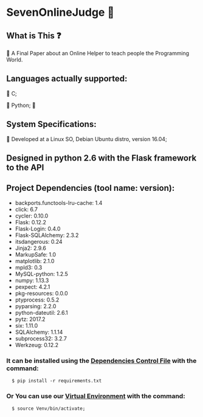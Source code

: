 # SevenOnlineJudge :gem: 

## What is This :question:
  :gem:  A Final Paper about an Online Helper to teach people the Programming World.

## Languages actually supported:
  :gem: C;
  
  :gem: Python; :snake:
  
## System Specifications:
  :gem: Developed at a Linux SO, Debian Ubuntu distro, version 16.04;

## Designed in python 2.6 with the Flask framework to the API

## Project Dependencies (tool name: version):
  - backports.functools-lru-cache: 1.4
  - click: 6.7
  - cycler: 0.10.0
  - Flask: 0.12.2
  - Flask-Login: 0.4.0
  - Flask-SQLAlchemy: 2.3.2
  - itsdangerous: 0.24
  - Jinja2: 2.9.6
  - MarkupSafe: 1.0
  - matplotlib: 2.1.0
  - mpld3: 0.3
  - MySQL-python: 1.2.5
  - numpy: 1.13.3
  - pexpect: 4.2.1
  - pkg-resources: 0.0.0
  - ptyprocess: 0.5.2
  - pyparsing: 2.2.0
  - python-dateutil: 2.6.1
  - pytz: 2017.2
  - six: 1.11.0
  - SQLAlchemy: 1.1.14
  - subprocess32: 3.2.7
  - Werkzeug: 0.12.2
  
  ### It can be installed using the [Dependencies Control File](https://github.com/rvbonfimm/sevenonlinejudge/blob/master/web/requirements.txt) with the command:
  
      $ pip install -r requirements.txt

  ### Or You can use our [Virtual Environment](https://github.com/rvbonfimm/sevenonlinejudge/tree/master/web/venv) with the command:
  
      $ source Venv/bin/activate;
